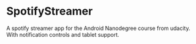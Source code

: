 # SpotifyStreamer
A spotify streamer app for the Android Nanodegree course from udacity. With notification controls and tablet support. 
